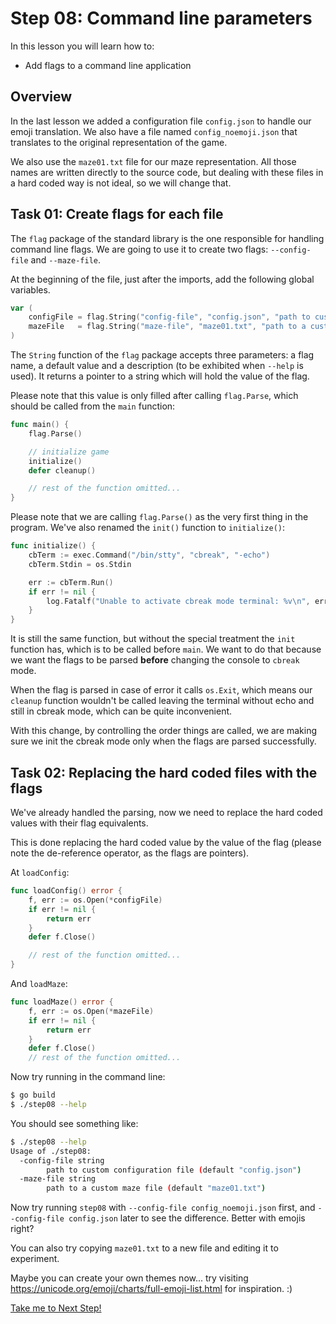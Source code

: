 # Step 08: Command line parameters

In this lesson you will learn how to:

- Add flags to a command line application

## Overview

In the last lesson we added a configuration file `config.json` to handle our emoji translation. We also have a file named `config_noemoji.json` that translates to the original representation of the game.

We also use the `maze01.txt` file for our maze representation. All those names are written directly to the source code, but dealing with these files in a hard coded way is not ideal, so we will change that.

## Task 01: Create flags for each file

The `flag` package of the standard library is the one responsible for handling command line flags. We are going to use it to create two flags: `--config-file` and `--maze-file`.

At the beginning of the file, just after the imports, add the following global variables.

```go
var (
    configFile = flag.String("config-file", "config.json", "path to custom configuration file")
    mazeFile   = flag.String("maze-file", "maze01.txt", "path to a custom maze file")
)
```

The `String` function of the `flag` package accepts three parameters: a flag name, a default value and a description (to be exhibited when `--help` is used). It returns a pointer to a string which will hold the value of the flag.

Please note that this value is only filled after calling `flag.Parse`, which should be called from the `main` function:

```go
func main() {
    flag.Parse()

    // initialize game
    initialize()
    defer cleanup()

    // rest of the function omitted...
}
```

Please note that we are calling `flag.Parse()` as the very first thing in the program. We've also renamed the `init()` function to `initialize()`:

```go
func initialize() {
    cbTerm := exec.Command("/bin/stty", "cbreak", "-echo")
    cbTerm.Stdin = os.Stdin

    err := cbTerm.Run()
    if err != nil {
        log.Fatalf("Unable to activate cbreak mode terminal: %v\n", err)
    }
}
```

It is still the same function, but without the special treatment the `init` function has, which is to be called before `main`. We want to do that because we want the flags to be parsed **before** changing the console to `cbreak` mode.

When the flag is parsed in case of error it calls `os.Exit`, which means our `cleanup` function wouldn't be called leaving the terminal without echo and still in cbreak mode, which can be quite inconvenient.

With this change, by controlling the order things are called, we are making sure we init the cbreak mode only when the flags are parsed successfully.

## Task 02: Replacing the hard coded files with the flags

We've already handled the parsing, now we need to replace the hard coded values with their flag equivalents. 

This is done replacing the hard coded value by the value of the flag (please note the de-reference operator, as the flags are pointers).

At `loadConfig`:

```go
func loadConfig() error {
    f, err := os.Open(*configFile)
    if err != nil {
        return err
    }
    defer f.Close()

    // rest of the function omitted...
}
```

And `loadMaze`:

```go
func loadMaze() error {
    f, err := os.Open(*mazeFile)
    if err != nil {
        return err
    }
    defer f.Close()
    // rest of the function omitted...
```

Now try running in the command line:

```sh
$ go build
$ ./step08 --help
```

You should see something like:

```sh
$ ./step08 --help
Usage of ./step08:
  -config-file string
        path to custom configuration file (default "config.json")
  -maze-file string
        path to a custom maze file (default "maze01.txt")
```

Now try running `step08` with `--config-file config_noemoji.json` first, and `--config-file config.json` later to see the difference. Better with emojis right?

You can also try copying `maze01.txt` to a new file and editing it to experiment.

Maybe you can create your own themes now... try visiting https://unicode.org/emoji/charts/full-emoji-list.html for inspiration. :)

[Take me to Next Step!](../stepxx/README.md)